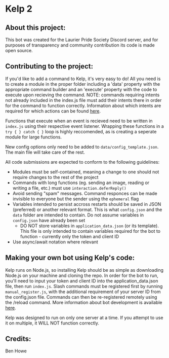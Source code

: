 # Kelp 2
## About this project:

This bot was created for the Laurier Pride Society Discord server, and for purposes of transparency and community contribution its code is made open source.

## Contributing to the project:

If you'd like to add a command to Kelp, it's very easy to do! All you need is to create a module in the proper folder including a 'data' property with the appropriate command builder and an 'execute' property with the code to execute upon recieving the command. NOTE: commands requiring intents not already included in the index.js file must add their intents there in order for the command to function correctly. Information about which intents are required for which actions can be found [here](https://discord.com/developers/docs/topics/gateway#list-of-intents).

Functions that execute when an event is recieved need to be written in `index.js` using their respective event listener. Wrapping these functions in a `try { } catch { }` loop is highly reccomended, as is creating a seperate module for large functions.

New config options only need to be added to `data/config_template.json`. The main file will take care of the rest.

All code submissions are expected to conform to the following guidelines:
- Modules must be self-contained, meaning a change to one should not require changes to the rest of the project
- Commands with long functions (eg. sending an image, reading or writing a file, etc.) must use `interaction.deferReply()`
- Avoid sending "spam" messages. Command responces can be made invisible to everyone but the sender using the `ephemeral` flag
- Variables intended to persist accross restarts should be saved in JSON (preferred) or another relevant format. This is what `config.json` and the `data` folder are intended to contain. Do not assume variables in `config.json` have already been set
  - DO NOT store variables in `application_data.json` (or its template). This file is only intended to contain variables required for the bot to function - currently only the token and client ID
- Use async/await notation where relevant

## Making your own bot using Kelp's code:

Kelp runs on Node.js, so installing Kelp should be as simple as downloading Node.js on your machine and cloning the repo. In order for the bot to run, you'll need to input your token and client ID into the application_data.json file, then run `index.js`. Slash commands must be registered first by running `manual_register.js`, with the additional requirement of your server ID from the config.json file. Commands can then be re-registered remotely using the /reload command. More information about bot development is available [here](https://discord.js.org/#/).

Kelp was designed to run on only one server at a time. If you attempt to use it on multiple, it WILL NOT function correctly.

## Credits:
Ben Howe
